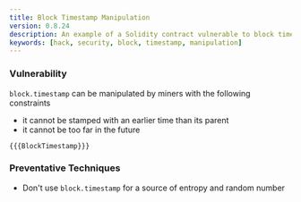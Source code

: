 ```yaml
---
title: Block Timestamp Manipulation
version: 0.8.24
description: An example of a Solidity contract vulnerable to block timestamp manipulation
keywords: [hack, security, block, timestamp, manipulation]
---
```


### Vulnerability

`block.timestamp` can be manipulated by miners with the following constraints

- it cannot be stamped with an earlier time than its parent
- it cannot be too far in the future

```solidity
{{{BlockTimestamp}}}
```

### Preventative Techniques

- Don't use `block.timestamp` for a source of entropy and random number
